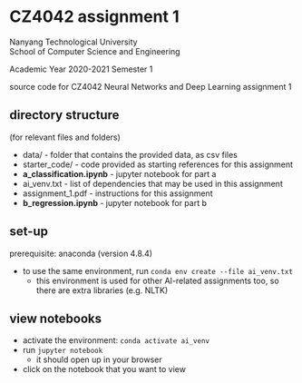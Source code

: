 # CZ4042 assignment 1

Nanyang Technological University  
School of Computer Science and Engineering

Academic Year 2020-2021 Semester 1

source code for CZ4042 Neural Networks and Deep Learning assignment 1

## directory structure

(for relevant files and folders)

- data/ - folder that contains the provided data, as csv files
- starter_code/ - code provided as starting references for this assignment
- **a_classification.ipynb** - jupyter notebook for part a
- ai_venv.txt - list of dependencies that may be used in this assignment
- assignment_1.pdf - instructions for this assignment
- **b_regression.ipynb** - jupyter notebook for part b

## set-up

prerequisite: anaconda (version 4.8.4)

- to use the same environment, run `conda env create --file ai_venv.txt`
  - this environment is used for other AI-related assignments too, so there are extra libraries (e.g. NLTK)

## view notebooks

- activate the environment: `conda activate ai_venv`
- run `jupyter notebook`
  - it should open up in your browser
- click on the notebook that you want to view
